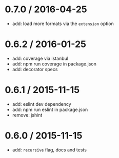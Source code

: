 0.7.0 / 2016-04-25
==================

  * add: load more formats via the `extension` option

0.6.2 / 2016-01-25
==================

  * add: coverage via istanbul
  * add: npm run coverage in package.json
  * add: decorator specs

0.6.1 / 2015-11-15
==================

  * add: eslint dev dependency
  * add: npm run eslint in package.json
  * remove: jshint


0.6.0 / 2015-11-15
==================

  * add: `recursive` flag, docs and tests
